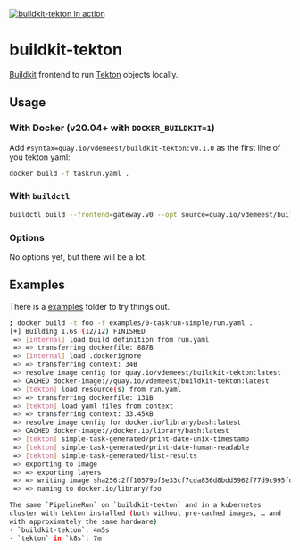 [![buildkit-tekton in action](https://asciinema.org/a/469475.svg)](https://asciinema.org/a/469475)

# buildkit-tekton

[Buildkit](https://github.com/moby/buildkit) frontend to run
[Tekton](https://tekton.dev) objects locally.

## Usage

### With Docker (v20.04+ with `DOCKER_BUILDKIT=1`)

Add `#syntax=quay.io/vdemeest/buildkit-tekton:v0.1.0` as the first
line of you tekton yaml:

```bash
docker build -f taskrun.yaml .
```

### With `buildctl`

```bash
buildctl build --frontend=gateway.v0 --opt source=quay.io/vdemeest/buildkit-tekton:v0.1.0 --local context=. --opt-filename=pipelienrun.yaml --local dockerfile=.
```

### Options

No options yet, but there will be a lot.

## Examples

There is a [examples](./examples) folder to try things out.

```bash
❯ docker build -t foo -f examples/0-taskrun-simple/run.yaml .
[+] Building 1.6s (12/12) FINISHED
 => [internal] load build definition from run.yaml                                0.0s
 => => transferring dockerfile: 887B                                              0.0s
 => [internal] load .dockerignore                                                 0.0s
 => => transferring context: 34B                                                  0.0s
 => resolve image config for quay.io/vdemeest/buildkit-tekton:latest              0.0s
 => CACHED docker-image://quay.io/vdemeest/buildkit-tekton:latest                 0.0s
 => [tekton] load resource(s) from run.yaml                                       0.0s
 => => transferring dockerfile: 131B                                              0.0s
 => [tekton] load yaml files from context                                         0.0s
 => => transferring context: 33.45kB                                              0.0s
 => resolve image config for docker.io/library/bash:latest                        0.0s
 => CACHED docker-image://docker.io/library/bash:latest                           0.0s
 => [tekton] simple-task-generated/print-date-unix-timestamp                      0.4s
 => [tekton] simple-task-generated/print-date-human-readable                      0.3s
 => [tekton] simple-task-generated/list-results                                   0.3s
 => exporting to image                                                            0.0s
 => => exporting layers                                                           0.0s
 => => writing image sha256:2ff10579bf3e33cf7cda836d8bdd5962f77d9c995fd342bf3b9e  0.0s
 => => naming to docker.io/library/foo                                            0.0s```

The same `PipelineRun` on `buildkit-tekton` and in a kubernetes
cluster with tekton installed (both without pre-cached images, … and
with approximately the same hardware)
- `buildkit-tekton`: 4m5s
- `tekton` in `k8s`: 7m
